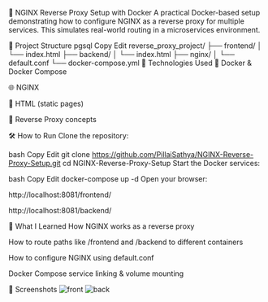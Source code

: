 📘 NGINX Reverse Proxy Setup with Docker
A practical Docker-based setup demonstrating how to configure NGINX as a reverse proxy for multiple services. This simulates real-world routing in a microservices environment.

🚀 Project Structure
pgsql
Copy
Edit
reverse_proxy_project/
├── frontend/
│   └── index.html
├── backend/
│   └── index.html
├── nginx/
│   └── default.conf
└── docker-compose.yml
🔧 Technologies Used
🐳 Docker & Docker Compose

🌐 NGINX

🧱 HTML (static pages)

🔄 Reverse Proxy concepts

🛠️ How to Run
Clone the repository:

bash
Copy
Edit
git clone https://github.com/PillaiSathya/NGINX-Reverse-Proxy-Setup.git
cd NGINX-Reverse-Proxy-Setup
Start the Docker services:

bash
Copy
Edit
docker-compose up -d
Open your browser:

http://localhost:8081/frontend/

http://localhost:8081/backend/

🧠 What I Learned
How NGINX works as a reverse proxy

How to route paths like /frontend and /backend to different containers

How to configure NGINX using default.conf

Docker Compose service linking & volume mounting

📸 Screenshots
![front](https://github.com/user-attachments/assets/a11a3aaa-8a72-4080-9477-a855cfc41bdd)
![back](https://github.com/user-attachments/assets/3b80d499-e063-4f5b-a6e2-2f72dda787c5)



